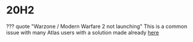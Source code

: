 # 20H2

??? quote "Warzone / Modern Warfare 2 not launching"
  This is a common issue with many Atlas users with a solution made already [here](https://github.com/Atlas-OS/Atlas/discussions/362)
